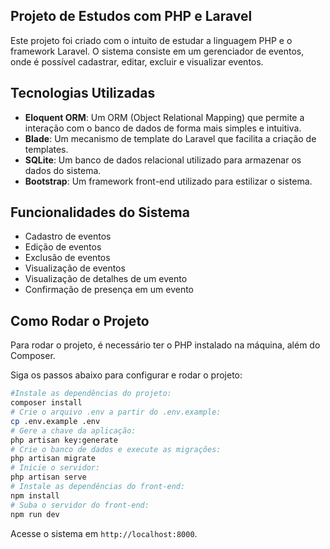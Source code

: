 ## Projeto de Estudos com PHP e Laravel

Este projeto foi criado com o intuito de estudar a linguagem PHP e o framework Laravel. O sistema consiste em um gerenciador de eventos, onde é possível cadastrar, editar, excluir e visualizar eventos.

## Tecnologias Utilizadas

- **Eloquent ORM**: Um ORM (Object Relational Mapping) que permite a interação com o banco de dados de forma mais simples e intuitiva.
- **Blade**: Um mecanismo de template do Laravel que facilita a criação de templates.
- **SQLite**: Um banco de dados relacional utilizado para armazenar os dados do sistema.
- **Bootstrap**: Um framework front-end utilizado para estilizar o sistema.

## Funcionalidades do Sistema

- Cadastro de eventos
- Edição de eventos
- Exclusão de eventos
- Visualização de eventos
- Visualização de detalhes de um evento
- Confirmação de presença em um evento

## Como Rodar o Projeto

Para rodar o projeto, é necessário ter o PHP instalado na máquina, além do Composer.

Siga os passos abaixo para configurar e rodar o projeto:

```bash
#Instale as dependências do projeto:
composer install
# Crie o arquivo .env a partir do .env.example: 
cp .env.example .env 
# Gere a chave da aplicação:
php artisan key:generate
# Crie o banco de dados e execute as migrações:
php artisan migrate
# Inicie o servidor:
php artisan serve
# Instale as dependências do front-end:
npm install
# Suba o servidor do front-end:
npm run dev
```


Acesse o sistema em `http://localhost:8000`.
